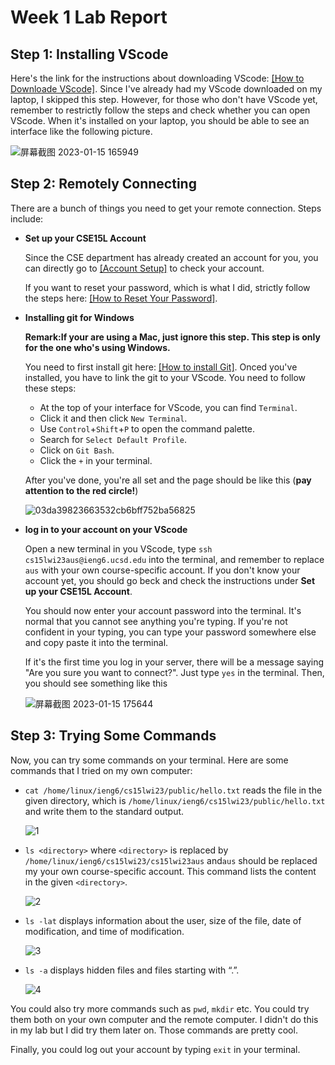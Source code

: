 # Week 1 Lab Report
## Step 1: Installing VScode


Here's the link for the instructions about downloading VScode: [[How to Downloade VScode]](https://code.visualstudio.com/). Since I've already had my VScode downloaded on my laptop, I skipped this step. However, for those who don't have VScode yet, remember to restrictly follow the steps and check whether you can open VScode. When it's installed on your laptop, you should be able to see an interface like the following picture.


![屏幕截图 2023-01-15 165949](https://user-images.githubusercontent.com/122576524/212577536-590cde53-70db-43ed-b6b0-5f1e519352e7.png)


## Step 2: Remotely Connecting


There are a bunch of things you need to get your remote connection. Steps include:

* **Set up your CSE15L Account**

  Since the CSE department has already created an account for you, you can directly go to [[Account Setup]](https://sdacs.ucsd.edu/~icc/index.php) to check your account.
  
  
  If you want to reset your password, which is what I did, strictly follow the steps here: [[How to Reset Your Password]](https://docs.google.com/document/d/1hs7CyQeh-MdUfM9uv99i8tqfneos6Y8bDU0uhn1wqho/edit).
  
* **Installing git for Windows**

  **Remark:If your are using a Mac, just ignore this step. This step is only for the one who's using Windows.**


  You need to first install git here: [[How to install Git]](https://gitforwindows.org/). Onced you've installed, you have to link the git to your VScode. You need to follow these steps:
  
  * At the top of your interface for VScode, you can find ```Terminal```.
  * Click it and then click ```New Terminal```.
  * Use ```Control```+```Shift```+```P``` to open the command palette.
  * Search for ```Select Default Profile```.
  * Click on ```Git Bash```.
  * Click the ```+``` in your terminal.
  
  
  After you've done, you're all set and the page should be like this (**pay attention to the red circle!**)
  
  
  ![03da39823663532cb6bff752ba56825](https://user-images.githubusercontent.com/122576524/212581363-9ac83820-d228-42bf-8856-314a6971e58e.jpg)


* **log in to your account on your VScode**

  Open a new terminal in you VScode, type ```ssh cs15lwi23aus@ieng6.ucsd.edu``` into the terminal, and remember to replace ```aus``` with your own course-specific account. If you don't know your account yet, you should go beck and check the instructions under **Set up your CSE15L Account**.


  You should now enter your account password into the terminal. It's normal that you cannot see anything you're typing. If you're not confident in your typing, you can type your password somewhere else and copy paste it into the terminal.
  
  
  If it's the first time you log in your server, there will be a message saying "Are you sure you want to connect?". Just type ```yes``` in the terminal. Then, you should see something like this
  
  
  ![屏幕截图 2023-01-15 175644](https://user-images.githubusercontent.com/122576524/212582635-a1638374-c5a5-48c8-9bb1-66a870262c1e.png)


## Step 3: Trying Some Commands

Now, you can try some commands on your terminal. Here are some commands that I tried on my own computer:

* ```cat /home/linux/ieng6/cs15lwi23/public/hello.txt``` reads the file in the given directory, which is ```/home/linux/ieng6/cs15lwi23/public/hello.txt``` and write them to the standard output.


  ![1](https://user-images.githubusercontent.com/122576524/212754211-1d2f0ab0-3aee-42f4-aa01-4fa5064f35c4.png)


* ```ls <directory>``` where ```<directory>``` is replaced by ```/home/linux/ieng6/cs15lwi23/cs15lwi23aus``` and```aus``` should be replaced my your own course-specific account. This command lists the content in the given ```<directory>```.


  ![2](https://user-images.githubusercontent.com/122576524/212754234-38e199ea-1a8e-4240-8956-bf0905d8769a.png)


* ```ls -lat``` displays information about the user, size of the file, date of modification, and time of modification.


  ![3](https://user-images.githubusercontent.com/122576524/212754256-a4f5f1cc-a81d-453b-84b9-66ce26aefada.png)


* ```ls -a``` displays hidden files and files starting with “.”.


  ![4](https://user-images.githubusercontent.com/122576524/212754283-f0660e4a-b330-4534-86f1-a53d311cc0d5.png)


You could also try more commands such as ```pwd```, ```mkdir``` etc. You could try them both on your own computer and the remote computer. I didn't do this in my lab but I did try them later on. Those commands are pretty cool.


Finally, you could log out your account by typing ```exit``` in your terminal.
